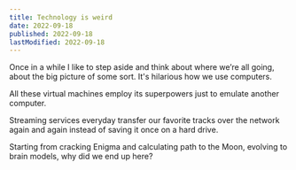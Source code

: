 ```yaml
---
title: Technology is weird
date: 2022-09-18
published: 2022-09-18
lastModified: 2022-09-18
---
```

Once in a while I like to step aside and think about where we’re all going, about the big picture of some sort. It's hilarious how we use computers.

All these virtual machines employ its superpowers just to emulate another computer.

Streaming services everyday transfer our favorite tracks over the network again and again instead of saving it once on a hard drive.

Starting from cracking Enigma and calculating path to the Moon, evolving to brain models, why did we end up here?